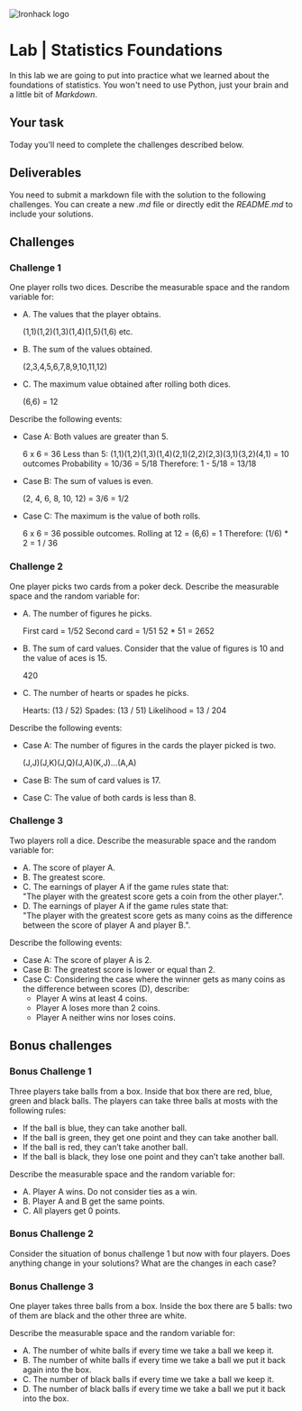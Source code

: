 ![Ironhack logo](https://i.imgur.com/1QgrNNw.png)

# Lab | Statistics Foundations
In this lab we are going to put into practice what we learned about the foundations of statistics. You won't need to use Python, just your brain and a little bit of *Markdown*. 

## Your task
Today you'll need to complete the challenges described below.

## Deliverables
You need to submit a markdown file with the solution to the following challenges. You can create a new *.md* file or directly edit the *README.md* to include your solutions.

## Challenges
### Challenge 1
One player rolls two dices. Describe the measurable space and the random variable for:
* A. The values that the player obtains. 
	
	(1,1)(1,2)(1,3)(1,4)(1,5)(1,6) etc.

* B. The sum of the values obtained.

	(2,3,4,5,6,7,8,9,10,11,12)

* C. The maximum value obtained after rolling both dices.

	(6,6) = 12

Describe the following events:
* Case A: Both values are greater than 5.

	6 x 6 = 36
	Less than 5: (1,1)(1,2)(1,3)(1,4)(2,1)(2,2)(2,3)(3,1)(3,2)(4,1) = 10 outcomes
	Probability = 10/36 = 5/18
	Therefore: 1 - 5/18 = 13/18
	
* Case B: The sum of values is even.

	(2, 4, 6, 8, 10, 12) = 3/6 = 1/2
	
* Case C: The maximum is the value of both rolls.

	6 x 6 = 36 possible outcomes.
	Rolling at 12 = (6,6) = 1
	Therefore: (1/6) * 2 = 1 / 36


### Challenge 2
One player picks two cards from a poker deck. Describe the measurable space and the random variable for:
* A. The number of figures he picks.

	First card = 1/52
	Second card = 1/51
	52 * 51 = 2652 
	
* B. The sum of card values. Consider that the value of figures is 10 and the value of aces is 15.

	420

* C. The number of hearts or spades he picks.

	Hearts: (13 / 52)
	Spades: (13 / 51)
	Likelihood = 13 / 204


Describe the following events:
* Case A: The number of figures in the cards the player picked is two.

	(J,J)(J,K)(J,Q)(J,A)(K,J)...(A,A)

* Case B: The sum of card values is 17.


* Case C: The value of both cards is less than 8.

### Challenge 3
Two players roll a dice. Describe the measurable space and the random variable for:
* A. The score of player A.
* B. The greatest score.
* C. The earnings of player A if the game rules state that:  
"The player with the greatest score gets a coin from the other player.".
* D. The earnings of player A if the game rules state that:  
"The player with the greatest score gets as many coins as the difference between the score of player A and player B.". 

Describe the following events:
* Case A: The score of player A is 2.
* Case B: The greatest score is lower or equal than 2.
* Case C: Considering the case where the winner gets as many coins as the difference between scores (D), describe: 
  * Player A wins at least 4 coins.
  * Player A loses more than 2 coins.
  * Player A neither wins nor loses coins.

## Bonus challenges
### Bonus Challenge 1
Three players take balls from a box. Inside that box there are red, blue, green and black balls. The players can take three balls at mosts with the following rules:

* If the ball is blue, they can take another ball.
* If the ball is green, they get one point and they can take another ball.
* If the ball is red, they can’t take another ball.
* If the ball is black, they lose one point and they can’t take another ball.

Describe the measurable space and the random variable for:
* A. Player A wins. Do not consider ties as a win.
* B. Player A and B get the same points.
* C. All players get 0 points.

### Bonus Challenge 2
Consider the situation of bonus challenge 1 but now with four players. Does anything change in your solutions? What are the changes in each case?

### Bonus Challenge 3
One player takes three balls from a box. Inside the box there are 5 balls: two of them are black and the other three are white. 

Describe the measurable space and the random variable for:
* A. The number of white balls if every time we take a ball we keep it.
* B. The number of white balls if every time we take a ball we put it back again into the box.
* C. The number of black balls if every time we take a ball we keep it.
* D. The number of black balls if every time we take a ball we put it back into the box.